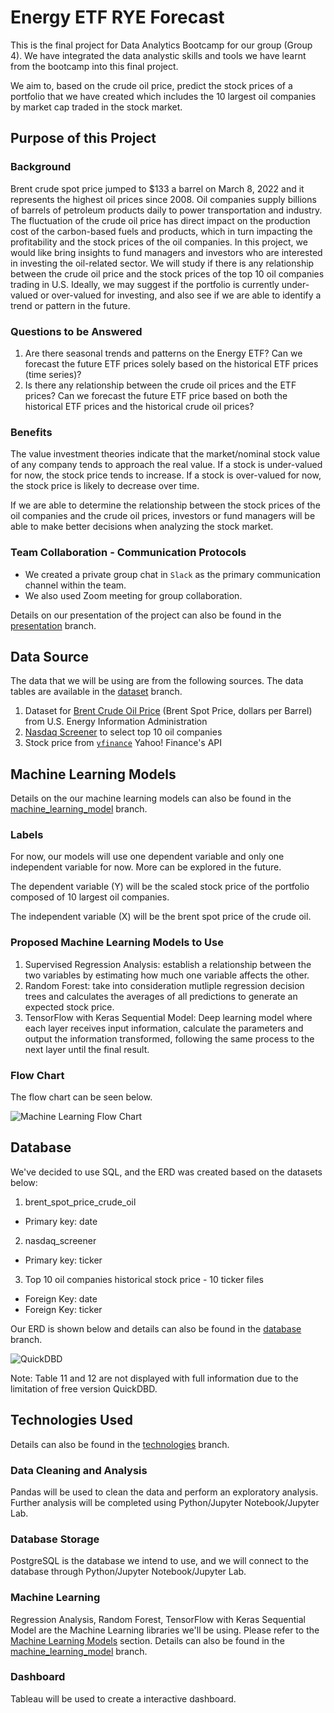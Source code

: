 # Energy ETF RYE Forecast

This is the final project for Data Analytics Bootcamp for our group (Group 4). We have integrated the data analystic skills and tools we have learnt from the bootcamp into this final project.

We aim to, based on the crude oil price, predict the stock prices of a portfolio that we have created which includes the 10 largest oil companies by market cap traded in the stock market.

## Purpose of this Project

### Background

Brent crude spot price jumped to $133 a barrel on March 8, 2022 and it represents the highest oil prices since 2008. Oil companies supply billions of barrels of petroleum products daily to power transportation and industry. The fluctuation of the crude oil price has direct impact on the production cost of the carbon-based fuels and products, which in turn impacting the profitability and the stock prices of the oil companies. In this project, we would like bring insights to fund managers and investors who are interested in investing the oil-related sector. We will study if there is any relationship between the crude oil price and the stock prices of the top 10 oil companies trading in U.S. Ideally, we may suggest if the portfolio is currently under-valued or over-valued for investing, and also see if we are able to identify a trend or pattern in the future.

### Questions to be Answered

1. Are there seasonal trends and patterns on the Energy ETF? Can we forecast the future ETF prices solely based on the historical ETF prices (time series)?
2. Is there any relationship between the crude oil prices and the ETF prices? Can we forecast the future ETF price based on both the historical ETF prices and the historical crude oil prices?

### Benefits

The value investment theories indicate that the market/nominal stock value of any company tends to approach the real value. If a stock is under-valued for now, the stock price tends to increase. If a stock is over-valued for now, the stock price is likely to decrease over time. 

If we are able to determine the relationship between the stock prices of the oil companies and the crude oil prices, investors or fund managers will be able to make better decisions when analyzing the stock market. 

### Team Collaboration - Communication Protocols

* We created a private group chat in `Slack` as the primary communication channel within the team.
* We also used Zoom meeting for group collaboration.

Details on our presentation of the project can also be found in the [presentation](https://github.com/kobertlam/Oil_Price_and_Stock_Price_Analysis/tree/presentation) branch.

## Data Source

The data that we will be using are from the following sources. The data tables are available in the [dataset](https://github.com/kobertlam/Oil_Price_and_Stock_Price_Analysis/tree/dataset) branch. 

1. Dataset for [Brent Crude Oil Price](https://www.eia.gov/dnav/pet/hist_xls/RBRTEd.xls) (Brent Spot Price, dollars per Barrel) from U.S. Energy Information Administration
2. [Nasdaq Screener](https://www.nasdaq.com/market-activity/stocks/screener) to select top 10 oil companies
3. Stock price from [`yfinance`](https://pypi.org/project/yfinance/) Yahoo! Finance's API 

## Machine Learning Models

Details on the our machine learning models can also be found in the [machine_learning_model](https://github.com/kobertlam/Oil_Price_and_Stock_Price_Analysis/tree/machine_learning_model) branch. 

### Labels

For now, our models will use one dependent variable and only one independent variable for now. More can be explored in the future. 

The dependent variable (Y) will be the scaled stock price of the portfolio composed of 10 largest oil companies. 

The independent variable (X) will be the brent spot price of the crude oil. 

### Proposed Machine Learning Models to Use

1. Supervised Regression Analysis: establish a relationship between the two variables by estimating how much one variable affects the other.
2. Random Forest: take into consideration mutliple regression decision trees and calculates the averages of all predictions to generate an expected stock price.
3. TensorFlow with Keras Sequential Model: Deep learning model where each layer receives input information, calculate the parameters and output the information transformed, following the same process to the next layer until the final result. 

### Flow Chart

The flow chart can be seen below. 

![Machine Learning Flow Chart](https://github.com/kobertlam/Oil_Price_and_Stock_Price_Analysis/blob/machine_learning_model/Resources/ml_flow_chart1.jpeg)

## Database

We've decided to use SQL, and the ERD was created based on the datasets below:
1. brent_spot_price_crude_oil
* Primary key: date
2. nasdaq_screener
* Primary key: ticker
3. Top 10 oil companies historical stock price - 10 ticker files
* Foreign Key: date
* Foreign Key: ticker

Our ERD is shown below and details can also be found in the [database](https://github.com/kobertlam/Oil_Price_and_Stock_Price_Analysis/tree/database) branch. 

![QuickDBD](https://github.com/kobertlam/Oil_Price_and_Stock_Price_Analysis/blob/database/Resources/QuickDBD.png)

Note: Table 11 and 12 are not displayed with full information due to the limitation of free version QuickDBD.

## Technologies Used

Details can also be found in the [technologies](https://github.com/kobertlam/Oil_Price_and_Stock_Price_Analysis/tree/technologies) branch. 

### Data Cleaning and Analysis
Pandas will be used to clean the data and perform an exploratory analysis. Further analysis will be completed using Python/Jupyter Notebook/Jupyter Lab.

### Database Storage
PostgreSQL is the database we intend to use, and we will connect to the database through Python/Jupyter Notebook/Jupyter Lab.

### Machine Learning

Regression Analysis, Random Forest, TensorFlow with Keras Sequential Model are the Machine Learning libraries we'll be using. Please refer to the [Machine Learning Models](https://github.com/kobertlam/Oil_Price_and_Stock_Price_Analysis#machine-learning-model) section. Details can also be found in the [machine_learning_model](https://github.com/kobertlam/Oil_Price_and_Stock_Price_Analysis/tree/machine_learning_model) branch. 

### Dashboard
Tableau will be used to create a interactive dashboard. 
